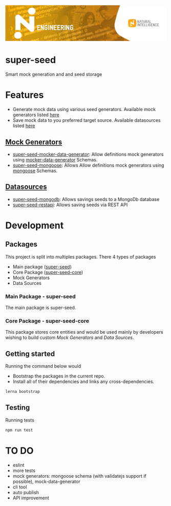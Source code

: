 <img src="ni-eng-strip.jpg" alt="NI Engineering">

# super-seed

Smart mock generation and and seed storage

# Features
- Generate mock data using various seed generators. Available mock generators listed [here](#mock-generators)
- Save mock data to you preferred target source. Available datasources listed [here](#data-sources)

## [Mock Generators](#mock-generators)
- [super-seed-mocker-data-generator](packages/super-seed-mocker-data-generator): Allow definitions mock generators using [mocker-data-generator](https://www.npmjs.com/package/mocker-data-generator) Schemas.
- [super-seed-mongoose](packages/super-seed-mongoose): Allows Allow definitions mock generators using [mongoose](https://www.npmjs.com/package/mongoose) Schemas.

## [Datasources](#data-sources)
- [super-seed-mongodb](packages/super-seed-mongodb): Allows savings seeds to a MongoDb database
- [super-seed-restapi](packages/super-seed-restapi): Allows saving seeds via REST API 

# Development

## Packages
This project is split into multiples packages. There 4 types of packages
- Main package ([super-seed](packages/super-seed))
- Core Package ([super-seed-core](packages/super-seed-core))
- Mock Generators
- Data Sources

### Main Package - super-seed
The main package is super-seed.

### Core Package - super-seed-core
This package stores core entities and would be used mainly by developers wishing to build custom _Mock Generators_ and _Data Sources_.

## Getting started
Running the command below would 
- Bootstrap the packages in the current repo. 
- Install all of their dependencies and links any cross-dependencies.

```bash
lerna bootstrap
```

## Testing
Running tests
```bash
npm run test
```



# TO DO
- eslint
- more tests
- mock generators: mongoose schema (with validatejs support if possible), mock-data-generator
- cli tool
- auto publish 
- API improvement
